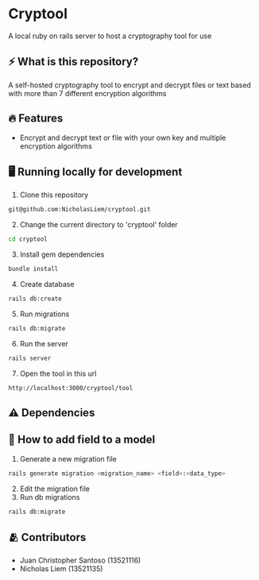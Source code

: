 # Cryptool
A local ruby on rails server to host a cryptography tool for use

## ⚡ What is this repository?
A self-hosted cryptography tool to encrypt and decrypt files or text based with more than 7 different encryption algorithms

## 🔥 Features
- Encrypt and decrypt text or file with your own key and multiple encryption algorithms

## 🖥️ Running locally for development

1. Clone this repository
```sh
git@github.com:NicholasLiem/cryptool.git
```

2. Change the current directory to 'cryptool' folder
```sh
cd cryptool
```

3. Install gem dependencies
```sh
bundle install
```

4. Create database
```sh
rails db:create
```

5. Run migrations
```sh
rails db:migrate
```

6. Run the server
```sh
rails server
```

7. Open the tool in this url
```sh
http://localhost:3000/cryptool/tool
```

## ⚠️ Dependencies 
## 📖 How to add field to a model
1. Generate a new migration file 
```sh
rails generate migration <migration_name> <field>:<data_type>
```
2. Edit the migration file
3. Run db migrations
```sh
rails db:migrate
```
## 🫂 Contributors
- Juan Christopher Santoso (13521116)
- Nicholas Liem (13521135)